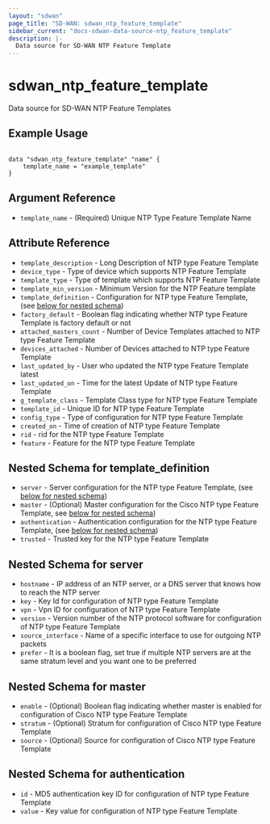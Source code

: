 ```yaml
---
layout: "sdwan"
page_title: "SD-WAN: sdwan_ntp_feature_template"
sidebar_current: "docs-sdwan-data-source-ntp_feature_template"
description: |-
  Data source for SD-WAN NTP Feature Template
---
```


# sdwan_ntp_feature_template #
Data source for SD-WAN NTP Feature Templates

## Example Usage ##

```hcl

data "sdwan_ntp_feature_template" "name" {
    template_name = "example_template"
}

```


## Argument Reference ##

* `template_name` - (Required) Unique NTP Type Feature Template Name

## Attribute Reference ##

* `template_description` - Long Description of NTP type Feature Template
* `device_type` - Type of device which supports NTP Feature Template
* `template_type` - Type of template which supports NTP Feature Template
* `template_min_version` - Minimum Version for the NTP Feature template
* `template_definition` - Configuration for NTP type Feature Template, (see [below for nested schema](#nestedblock--template_definition))
* `factory_default` - Boolean flag indicating whether NTP type Feature Template is factory default or not
* `attached_masters_count` - Number of Device Templates attached to NTP type Feature Template
* `devices_attached` - Number of Devices attached to NTP type Feature Template
* `last_updated_by` - User who updated the NTP type Feature Template latest
* `last_updated_on` - Time for the latest Update of NTP type Feature Template
* `g_template_class` - Template Class type for NTP type Feature Template
* `template_id` - Unique ID for NTP type Feature Template
* `config_type` - Type of configuration for NTP type Feature Template
* `created_on` - Time of creation of NTP type Feature Template
* `rid` - rid for the NTP type Feature Template
* `feature` - Feature for the NTP type Feature Template

<a id="nestedblock--template_definition"></a>
## Nested Schema for template_definition
* `server` - Server configuration for the NTP type Feature Template, (see [below for nested schema](#nestedblock--server))
* `master` - (Optional) Master configuration for the Cisco NTP type Feature Template, see [below for nested schema](#nestedblock--master))
* `authentication` - Authentication configuration for the NTP type Feature Template, (see [below for nested schema](#nestedblock--authentication))
* `trusted` - Trusted key for the NTP type Feature Template

<a id="nestedblock--server"></a>
## Nested Schema for server
* `hostname` - IP address of an NTP server, or a DNS server that knows how to reach the NTP server
* `key` - Key Id for configuration of NTP type Feature Template
* `vpn` - Vpn ID for configuration of NTP type Feature Template
* `version` - Version number of the NTP protocol software for configuration of NTP type Feature Template
* `source_interface` - Name of a specific interface to use for outgoing NTP packets
* `prefer` - It is a boolean flag, set true if multiple NTP servers are at the same stratum level and you want one to be preferred

<a id="nestedblock--master"></a>
## Nested Schema for master
* `enable` - (Optional) Boolean flag indicating whether master is enabled for configuration of Cisco NTP type Feature Template
* `stratum` - (Optional) Stratum for configuration of Cisco NTP type Feature Template 
* `source` - (Optional) Source for configuration of Cisco NTP type Feature Template

<a id="nestedblock--authentication"></a>
## Nested Schema for authentication
* `id` - MD5 authentication key ID for configuration of NTP type Feature Template
* `value` - Key value for configuration of NTP type Feature Template